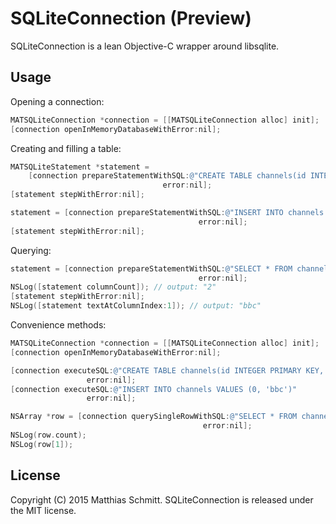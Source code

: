 # SQLiteConnection (Preview)

SQLiteConnection is a lean Objective-C wrapper around libsqlite.

## Usage

Opening a connection:

```objective-c
MATSQLiteConnection *connection = [[MATSQLiteConnection alloc] init];
[connection openInMemoryDatabaseWithError:nil];
```

Creating and filling a table:

```objective-c
MATSQLiteStatement *statement =
    [connection prepareStatementWithSQL:@"CREATE TABLE channels(id INTEGER PRIMARY KEY, remoteID TEXT)"
                                  error:nil];
[statement stepWithError:nil];

statement = [connection prepareStatementWithSQL:@"INSERT INTO channels VALUES (0, 'bbc')"
                                          error:nil];
[statement stepWithError:nil];
```

Querying:

```objective-c
statement = [connection prepareStatementWithSQL:@"SELECT * FROM channels"
                                          error:nil];
NSLog([statement columnCount]); // output: "2"
[statement stepWithError:nil];
NSLog([statement textAtColumnIndex:1]); // output: "bbc"
```

Convenience methods:

```objective-c
MATSQLiteConnection *connection = [[MATSQLiteConnection alloc] init];
[connection openInMemoryDatabaseWithError:nil];

[connection executeSQL:@"CREATE TABLE channels(id INTEGER PRIMARY KEY, remoteID TEXT)"
                 error:nil];
[connection executeSQL:@"INSERT INTO channels VALUES (0, 'bbc')"
                 error:nil];

NSArray *row = [connection querySingleRowWithSQL:@"SELECT * FROM channels"
                                           error:nil];
NSLog(row.count);
NSLog(row[1]);
```

## License

Copyright (C) 2015 Matthias Schmitt. SQLiteConnection is released under the MIT license.

